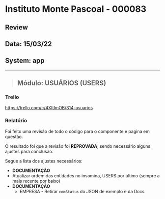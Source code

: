 # Instituto Monte Pascoal - 000083

## **Review**
## Data: 15/03/22 
## System: app

***

> ## Módulo: USUÁRIOS (USERS)   

### Trello
https://trello.com/c/4XItImOB/314-usuarios  

### Relatório  
Foi feito uma revisão de todo o código para o componente e pagina em questão.  

<!-- O resultado foi que o componente foi **APROVADO** e o mesmo será movido para "Revisão Aprovada* e entrará em produção no proximo deploy.   -->

O resultado foi que a revisão foi **REPROVADA**, sendo necessário alguns ajustes para conclusão.

Segue a lista dos ajustes necessários:

  - **DOCUMENTAÇÃO**
  - Atualizar ordem das entidades no insomina, USERS por último (sempre a mais recente por baixo)
- **DOCUMENTAÇÃO**
  - EMPRESA - Retirar `comStatus` do JSON de exemplo e da Docs